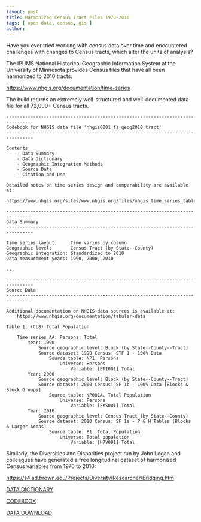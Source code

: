 ```yaml
---
layout: post
title: Harmonized Census Tract Files 1970-2010
tags: [ open data, census, gis ]
author:
---
```


Have you ever tried working with census data over time and encountered challenges with changes to Census tracts, which alter the units of analysis? 

The IPUMS National Historical Geographic Information System at the University of Minnesota provides Census files that have all been harmonized to 2010 tracts:

https://www.nhgis.org/documentation/time-series

The build returns an extremely well-structured and well-documented data file for all 72,000+ Census tracts.

```
--------------------------------------------------------------------------------
Codebook for NHGIS data file 'nhgis0001_ts_geog2010_tract'
--------------------------------------------------------------------------------
 
Contents
    - Data Summary
    - Data Dictionary
    - Geographic Integration Methods
    - Source Data
    - Citation and Use
 
Detailed notes on time series design and comparability are available at: 
    https://www.nhgis.org/sites/www.nhgis.org/files/nhgis_time_series_tables.pdf 
 
--------------------------------------------------------------------------------
Data Summary
--------------------------------------------------------------------------------
 
Time series layout:     Time varies by column
Geographic level:       Census Tract (by State--County)
Geographic integration: Standardized to 2010
Data measurement years: 1990, 2000, 2010

...

--------------------------------------------------------------------------------
Source Data
--------------------------------------------------------------------------------
 
Additional documentation on NHGIS data sources is available at:
    https://www.nhgis.org/documentation/tabular-data

Table 1: (CL8) Total Population
 
    Time series AA: Persons: Total
        Year: 1990
            Source geographic level: Block (by State--County--Tract)
            Source dataset: 1990 Census: STF 1 - 100% Data
                Source table: NP1. Persons
                    Universe: Persons
                        Variable: [ET1001] Total
        Year: 2000
            Source geographic level: Block (by State--County--Tract)
            Source dataset: 2000 Census: SF 1b - 100% Data [Blocks & Block Groups]
                Source table: NP001A. Total Population
                    Universe: Persons
                        Variable: [FXS001] Total
        Year: 2010
            Source geographic level: Census Tract (by State--County)
            Source dataset: 2010 Census: SF 1a - P & H Tables [Blocks & Larger Areas]
                Source table: P1. Total Population
                    Universe: Total population
                        Variable: [H7V001] Total
```

Similarly, the Diversities and Disparities project run by John Logan and colleagues have generated a free longitudinal dataset of harmonized Census variables from 1970 to 2010:

https://s4.ad.brown.edu/Projects/Diversity/Researcher/Bridging.htm

[DATA DICTIONARY](https://s4.ad.brown.edu/projects/diversity/Researcher/List%20of%20Available%20Variables.pdf) 

[CODEBOOK](https://s4.ad.brown.edu/projects/diversity/Researcher/LTBDDload/Dfiles/codebooks.pdf)  

[DATA DOWNLOAD](https://s4.ad.brown.edu/projects/diversity/Researcher/LTBDDload/Default.aspx)

